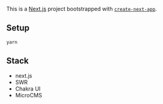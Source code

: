 This is a [Next.js](https://nextjs.org/) project bootstrapped with [`create-next-app`](https://github.com/vercel/next.js/tree/canary/packages/create-next-app).

## Setup

```
yarn
```

## Stack

- next.js
- SWR
- Chakra UI
- MicroCMS
